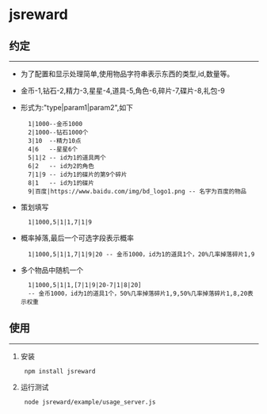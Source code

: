 # jsreward

## 约定
---
* 为了配置和显示处理简单,使用物品字符串表示东西的类型,id,数量等。
* 金币-1,钻石-2,精力-3,星星-4,道具-5,角色-6,碎片-7,碟片-8,礼包-9
* 形式为:"type|param1|param2",如下

		1|1000--金币1000
		2|1000--钻石1000个
		3|10  --精力10点
		4|6   --星星6个
		5|1|2 -- id为1的道具两个
		6|2   -- id为2的角色
		7|1|9 -- id为1的碟片的第9个碎片
		8|1   -- id为1的碟片
		9|百度|https://www.baidu.com/img/bd_logo1.png -- 名字为百度的物品
* 策划填写

        1|1000,5|1|1,7|1|9
* 概率掉落,最后一个可选字段表示概率

        1|1000,5|1|1,7|1|9|20 -- 金币1000，id为1的道具1个，20%几率掉落碎片1,9
* 多个物品中随机一个

        1|1000,5|1|1,[7|1|9|20-7|1|8|20]
        -- 金币1000，id为1的道具1个，50%几率掉落碎片1,9,50%几率掉落碎片1,8,20表示权重

## 使用
---

1. 安装

    	npm install jsreward
2. 运行测试

    	node jsreward/example/usage_server.js
